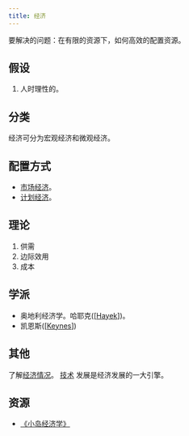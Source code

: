 ```yaml
---
title: 经济
---
```

要解决的问题：在有限的资源下，如何高效的配置资源。

## 假设
1. 人时理性的。

## 分类
经济可分为宏观经济和微观经济。

## 配置方式
* [市场经济](./methods/market-economy.md)。
* [计划经济](./methods/planned-economy.md)。

## 理论
1. 供需
2. 边际效用
3. 成本

## 学派
* 奥地利经济学。哈耶克([[Hayek]])。
* 凯恩斯([[Keynes]])

## 其他
了解[经济情况](./situation.md)。
[技术](./tech/readme.md) 发展是经济发展的一大引擎。

## 资源
* [《小岛经济学》](./resource/how-an-economy-grows-and-why-it-crashes.md)

[//begin]: # "Autogenerated link references for markdown compatibility"
[Hayek]: resource%2Fpeople%2FHayek "哈耶克"
[Keynes]: resource%2Fpeople%2FKeynes "凯恩斯"
[//end]: # "Autogenerated link references"